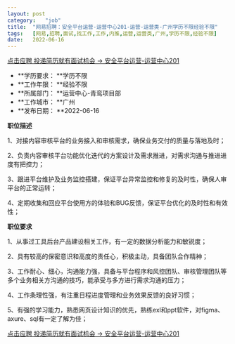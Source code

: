 ```yaml
---
layout:	post
category:	"job"
title:	"网易招聘：安全平台运营-运营中心201-运营-运营类-广州学历不限经验不限"
tags:	[网易,招聘,面试,找工作,工作,内推,运营,运营类,广州,学历不限,经验不限]
date:	2022-06-16
---
```


[点击应聘 投递简历就有面试机会 ->  安全平台运营-运营中心201](http://mobile.bole.netease.com/bole/boleDetail?id=40251&employeeId=346f03c3cda5f04c&key=all)



- **学历要求： **学历不限
- **工作年限： **经验不限
- **所属部门： **运营中心-青鸾项目部
- **工作城市： **广州
- **发布日期： **2022-06-16



**职位描述**

1、对接内容审核平台的业务接入和审核需求，确保业务交付的质量与落地及时；

2、负责内容审核平台功能优化迭代的方案设计及需求推进，对需求沟通与推进进度有把控力；

3、跟进平台维护及业务监控搭建，保证平台异常监控和修复的及时性，确保人审平台的正常运转；

4、定期收集和回应平台使用方的体验和BUG反馈，保证平台优化的及时性和有效性；



**职位要求**

1、从事过工具后台产品建设相关工作，有一定的数据分析能力和敏锐度；

2、具有较高的保密意识和高度的责任心，积极主动，具备团队合作精神；

3、工作耐心、细心，沟通能力强，具备与平台程序和风控团队、审核管理团队等多个业务相关方沟通的技巧，能承受与多方进行需求沟通的压力；

4、工作条理性强，有注重日程进度管理和业务效果反馈的良好习惯；

5、有强的学习能力，熟悉网页设计知识的优先，熟练exl和ppt软件，对figma、axure、sql有一定了解为佳；



[点击应聘 投递简历就有面试机会 ->  安全平台运营-运营中心201](http://mobile.bole.netease.com/bole/boleDetail?id=40251&employeeId=346f03c3cda5f04c&key=all)
